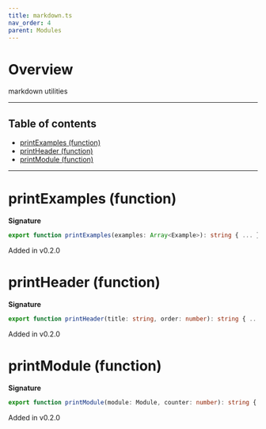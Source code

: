 ```yaml
---
title: markdown.ts
nav_order: 4
parent: Modules
---
```


# Overview

markdown utilities

---

<h2 class="text-delta">Table of contents</h2>

- [printExamples (function)](#printexamples-function)
- [printHeader (function)](#printheader-function)
- [printModule (function)](#printmodule-function)

---

# printExamples (function)

**Signature**

```ts
export function printExamples(examples: Array<Example>): string { ... }
```

Added in v0.2.0

# printHeader (function)

**Signature**

```ts
export function printHeader(title: string, order: number): string { ... }
```

Added in v0.2.0

# printModule (function)

**Signature**

```ts
export function printModule(module: Module, counter: number): string { ... }
```

Added in v0.2.0
